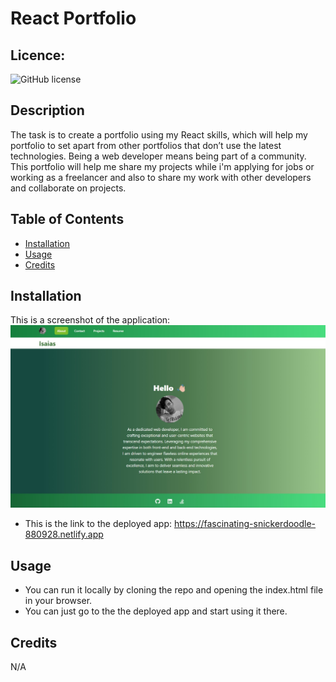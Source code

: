 # React Portfolio
  ## Licence:
  ![GitHub license](https://img.shields.io/badge/license-MIT-blue.svg)

  ## Description
  The task is to create a portfolio using my React skills, which will help my portfolio to set apart from other portfolios that don’t use the latest technologies.
  Being a web developer means being part of a community. This portfolio will help me share my projects while i'm applying for jobs or working as a freelancer and also to share my work with other developers and collaborate on projects.
 

  ## Table of Contents
  - [Installation](#installation)
  - [Usage](#usage)
  - [Credits](#credits)

  ## Installation
  This is a screenshot of the application:
![Image](assets/images/image.jpeg)

  - This is the link to the deployed app: https://fascinating-snickerdoodle-880928.netlify.app
  
  

  ## Usage
  - You can run it locally by cloning the repo and opening the index.html file in your browser.
  - You can just go to the the deployed app and start using it there.


  ## Credits
  N/A
